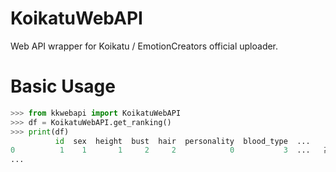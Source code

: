 # KoikatuWebAPI
Web API wrapper for Koikatu / EmotionCreators official uploader.

# Basic Usage

```python
>>> from kkwebapi import KoikatuWebAPI
>>> df = KoikatuWebAPI.get_ranking()
>>> print(df)
          id  sex  height  bust  hair  personality  blood_type  ...    name  nickname handle_name            comment download_num                                                uid  weekly_download_num
0          1    1       1     2     2            0           3  ...   高岡 結香        ユイ    ILLUSION       ILLUSIONサンプル         1256  gOuAD02g92pX05r3Sj2aJJeJ01FdWqh01pe5PM1284vK01...                    6
...
```